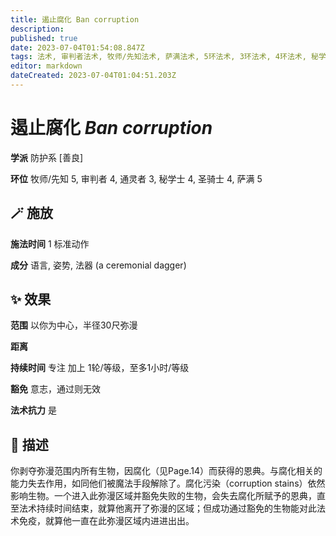 ```yaml
---
title: 遏止腐化 Ban corruption
description: 
published: true
date: 2023-07-04T01:54:08.847Z
tags: 法术, 审判者法术, 牧师/先知法术, 萨满法术, 5环法术, 3环法术, 4环法术, 秘学士法术, 防护系, 善良, 通灵者法术, 圣骑士法术
editor: markdown
dateCreated: 2023-07-04T01:04:51.203Z
---
```


# **遏止腐化** *Ban corruption*

**学派** 防护系 \[善良\] 

**环位** 牧师/先知 5, 审判者 4, 通灵者 3, 秘学士 4, 圣骑士 4, 萨满 5

## 🪄 施放

**施法时间** 1 标准动作

**成分** 语言, 姿势, 法器 (a ceremonial dagger)

## ✨ 效果  

**范围** 以你为中心，半径30尺弥漫

**距离**   

**持续时间** 专注 加上 1轮/等级，至多1小时/等级 

**豁免** 意志，通过则无效

**法术抗力** 是

## 📖 描述

你剥夺弥漫范围内所有生物，因腐化（见Page.14）而获得的恩典。与腐化相关的能力失去作用，如同他们被魔法手段解除了。腐化污染（corruption stains）依然影响生物。一个进入此弥漫区域并豁免失败的生物，会失去腐化所赋予的恩典，直至法术持续时间结束，就算他离开了弥漫的区域；但成功通过豁免的生物能对此法术免疫，就算他一直在此弥漫区域内进进出出。
    